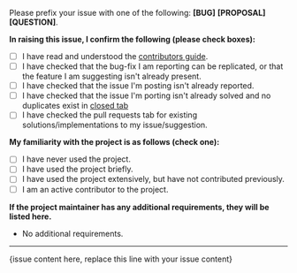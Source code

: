 Please prefix your issue with one of the following: **[BUG]** **[PROPOSAL]** **[QUESTION]**.

**In raising this issue, I confirm the following (please check boxes):**

- [ ] I have read and understood the [contributors guide]().
- [ ] I have checked that the bug-fix I am reporting can be replicated, or that the feature I am suggesting isn't already present.
- [ ] I have checked that the issue I'm posting isn't already reported.
- [ ] I have checked that the issue I'm porting isn't already solved and no duplicates exist in [closed tab](https://github.com/nishad/udemy-dl-windows/issues?q=is%3Aissue+is%3Aclosed)
- [ ] I have checked the pull requests tab for existing solutions/implementations to my issue/suggestion.

**My familiarity with the project is as follows (check one):**

- [ ] I have never used the project.
- [ ] I have used the project briefly.
- [ ] I have used the project extensively, but have not contributed previously.
- [ ] I am an active contributor to the project.

**If the project maintainer has any additional requirements, they will be listed here.**

- No additional requirements.

---

{issue content here, replace this line with your issue content}
